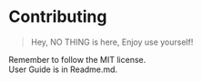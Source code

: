 # Contributing
> Hey, NO THING is here, Enjoy use yourself!

Remember to follow the MIT license.  
User Guide is in Readme.md.
